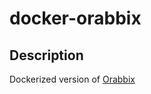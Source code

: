 # docker-orabbix

## Description
Dockerized version of [Orabbix](http://www.smartmarmot.com/product/orabbix/)
